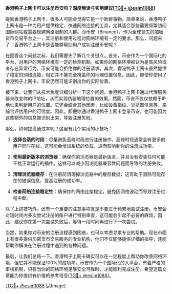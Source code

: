 **香港鸭子上网卡可以注册币安吗？深度解读与实用建议[[TG💪+ @esim1088](https://t.me/s/esim1088)]**

提到香港鸭子上网卡，很多人可能会觉得它是一个新鲜事物。简单来说，香港鸭子上网卡是一种为用户提供稳定、快速网络连接的工具，尤其适合那些需要频繁访问国际网站或需要规避网络限制的人群。而币安（Binance），作为全球领先的加密货币交易平台之一，其注册和使用过程对网络环境有一定的要求。那么，问题来了：香港鸭子上网卡是否能够帮助用户成功注册币安呢？

在回答这个问题之前，我们需要先了解几个关键点。首先，币安作为一个国际化的平台，对用户的网络环境有一定的检测机制。如果你的网络环境被认为是高风险或者存在异常行为，币安可能会拒绝你的注册请求。其次，香港鸭子上网卡虽然提供了稳定的网络连接，但它并不能完全掩盖你的地理位置信息。因此，即使你使用了香港鸭子上网卡，币安仍然可能识别出你的实际位置。

接下来，让我们从技术角度详细分析一下这个问题。香港鸭子上网卡通过代理服务器来改变你的IP地址，从而实现伪装地理位置的效果。然而，币安不仅仅依赖于IP地址来判断用户的位置。它还会结合其他因素，比如设备指纹、浏览器信息等，来综合评估用户的可信度。因此，即便你通过香港鸭子上网卡登录币安，也可能因为这些额外的信息被识别出来，导致注册失败。

那么，如何提高通过率呢？这里有几个实用的小技巧：

1. **选择合适的时段**：尽量避免高峰时段进行注册操作。高峰时段通常会有更多的用户同时在线，这可能会增加系统的负载，进而影响到你的注册成功率。
   
2. **使用最新版本的浏览器**：确保你的浏览器是最新版本，并且没有安装任何可能干扰正常运行的插件。这样可以减少因浏览器兼容性问题而导致的注册失败。

3. **清理浏览器缓存**：在注册前清理掉浏览器中的缓存数据，这有助于消除可能存在的错误信息，提高注册的成功率。

4. **检查网络连接稳定性**：确保你的网络连接稳定，避免因网络波动而导致注册过程中断。

除了上述技巧外，还有一个重要的注意事项就是不要过于频繁地尝试注册。币安会对短时间内多次尝试注册的账户进行特别审查，这可能会引起不必要的麻烦。因此，建议你在第一次尝试失败后，等待一段时间再进行下一次尝试。

当然，如果你对币安的注册流程感到困惑，也可以考虑寻求专业的帮助。现在市面上有很多提供加密货币交易服务的专业机构，他们不仅能够提供详细的指导，还能帮助你解决在注册过程中遇到的各种问题。

最后，让我们总结一下。香港鸭子上网卡确实可以在一定程度上帮助你改善网络环境，但它并不能保证100%的成功率。币安作为一个国际化的大平台，有着严格的审核机制，只有当你的网络环境足够安全可靠时，才能顺利完成注册。希望这篇文章能为你提供有价值的参考信息[[TG💪+ @esim1088](https://t.me/s/esim1088)]。

[[TG💪+ @esim1088](https://t.me/s/esim1088) ![Image](https://i.postimg.cc/4NQfJmqS/Snipaste-2025-05-13-00-14-12.png)]